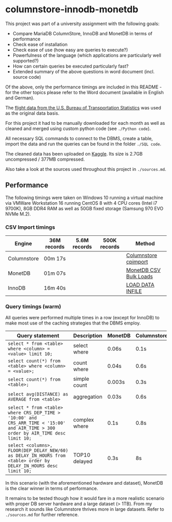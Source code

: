 # columnstore-innodb-monetdb

This project was part of a university assignment with the following goals:

- Compare MariaDB ColumnStore, InnoDB and MonetDB in terms of performance
- Check ease of installation
- Check ease of use (how easy are queries to execute?)
- Powerfulness of the language (which applications are particularly well supported?)
- How can certain queries be executed particularly fast?
- Extended summary of the above questions in word document (incl. source code)

Of the above, only the performance timings are included in this README - for the other topics please refer to the Word document (available in English and German).

The [flight data from the U.S. Bureau of Transportation Statistics](https://www.transtats.bts.gov/Fields.asp?gnoyr_VQ=FGJ) was used as the original data basis.

For this project it had to be manually downloaded for each month as well as cleaned and merged using custom python code (see `./Python code`).

All necessary SQL commands to connect to the DBMS, create a table, import the data and run the queries can be found in the folder `./SQL code`.

The cleaned data has been uploaded on [Kaggle](https://www.kaggle.com/bingecode/us-national-flight-data-2015-2020). Its size is 2.7GB uncompressed / 377MB compressed.

Also take a look at the sources used throughout this project in `./sources.md`.

## Performance

The following timings were taken on Windows 10 running a virtual machine via VMWare Workstation 16 running CentOS 8 with 4 CPU cores (Intel i7 9700K), 8GB DDR4 RAM as well as 50GB fixed storage (Samsung 970 EVO NVMe M.2).

### CSV Import timings

| Engine      | 36M records | 5.6M records | 500K records | Method                                                                                                            |
| ----------- | ----------- | ------------ | ------------ | ----------------------------------------------------------------------------------------------------------------- |
| Columnstore | 00m 17s     |              |              | [Columnstore cpimport](https://mariadb.com/docs/solutions/columnstore/load-columnstore-data/#cpimport)            |
| MonetDB     | 01m 07s     |              |              | [MonetDB CSV Bulk Loads](https://www.monetdb.org/Documentation/ServerAdministration/LoadingBulkData/CSVBulkLoads) |
| InnoDB      | 16m 40s     |              |              | [LOAD DATA INFILE](https://mariadb.com/kb/en/importing-data-into-mariadb/)                                        |

### Query timings (warm)

All queries were performed multiple times in a row (except for InnoDB) to make most use of the caching strategies that the DBMS employ.

| Query statement                                                                                                                     | Description   | MonetDB | Columnstore | InnoDB |
| ----------------------------------------------------------------------------------------------------------------------------------- | ------------- | ------- | ----------- | ------ |
| `select * from <table> where <column> = <value> limit 10;`                                                                          | select where  | 0.06s   | 0.1s        | 0.02s  |
| `select count(*) from <table> where <column> = <value>;`                                                                            | count where   | 0.04s   | 0.6s        | 0.02s  |
| `select count(*) from <table>;`                                                                                                     | simple count  | 0.003s  | 0.3s        | 5m 8s  |
| `select avg(DISTANCE) as AVERAGE from <table>`                                                                                      | aggregation   | 0.03s   | 0.6s        | 5m 38s |
| `select * from <table> where CRS_DEP_TIME > '10:00' and CRS_ARR_TIME < '15:00' and AIR_TIME > 300 order by AIR_TIME desc limit 10;` | complex where | 0.1s    | 0.8s        | 6m 6s  |
| `select <columns>, FLOOR(DEP_DELAY_NEW/60) as DELAY_IN_HOURS from <table> order by DELAY_IN_HOURS desc limit 10;`                   | TOP10 delayed | 0.3s    | 8s          | 6m 33s |

In this scenario (with the aforementioned hardware and dataset), MonetDB is the clear winner in terms of performance.

It remains to be tested though how it would fare in a more realistic scenario with proper DB server hardware and a large dataset (> 1TB).
From my research it sounds like Columnstore thrives more in large datasets. Refer to `./sources.md` for further reference.
